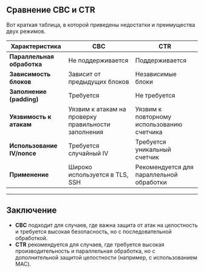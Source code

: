 ## Сравнение CBC и CTR

Вот краткая таблица, в которой приведены недостатки и преимущества двух режимов.

| Характеристика                | CBC                              | CTR                              |
|------------------------------|----------------------------------|----------------------------------|
| **Параллельная обработка**    | Не поддерживается                | Поддерживается                   |
| **Зависимость блоков**        | Зависит от предыдущих блоков     | Независимые блоки                |
| **Заполнение (padding)**      | Требуется                        | Не требуется                     |
| **Уязвимость к атакам**       | Уязвим к атакам на проверку правильности заполнения  | Уязвим к повторному использованию счетчика |
| **Использование IV/nonce**    | Требуется случайный IV           | Требуется уникальный счетчик      |
| **Применение**                | Широко используется в TLS, SSH   | Рекомендуется для параллельной обработки |

---

## Заключение

- **CBC** подходит для случаев, где важна защита от атак на целостность и требуется высокая безопасность, но с последовательной обработкой.
- **CTR** рекомендуется для случаев, где требуется высокая производительность и параллельная обработка, но с дополнительной защитой целостности (например, с использованием MAC).